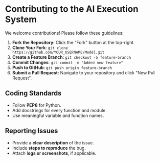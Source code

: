# Contributing to the AI Execution System

We welcome contributions! Please follow these guidelines:

1. **Fork the Repository**: Click the "Fork" button at the top-right.
2. **Clone Your Fork**: `git clone https://github.com/YOUR_USERNAME/Model.git`
3. **Create a Feature Branch**: `git checkout -b feature-branch`
4. **Commit Changes**: `git commit -m "Added new feature"`
5. **Push to GitHub**: `git push origin feature-branch`
6. **Submit a Pull Request**: Navigate to your repository and click "New Pull Request".

## Coding Standards
- Follow **PEP8** for Python.
- Add docstrings for every function and module.
- Use meaningful variable and function names.

## Reporting Issues
- Provide a **clear description** of the issue.
- Include **steps to reproduce** the bug.
- Attach **logs or screenshots**, if applicable.
